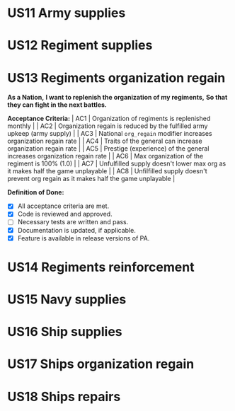 # US11 Army supplies

# US12 Regiment supplies

# US13 Regiments organization regain

**As a Nation,**
**I want to replenish the organization of my regiments,**
**So that they can fight in the next battles.**

**Acceptance Criteria:**
| AC1 | Organization of regiments is replenished monthly |
| AC2 | Organization regain is reduced by the fulfilled army upkeep (army supply) |
| AC3 | National `org_regain` modifier increases organization regain rate |
| AC4 | Traits of the general can increase organization regain rate |
| AC5 | Prestige (experience) of the general increases organization regain rate |
| AC6 | Max organization of the regiment is 100% (1.0) |
| AC7 | Unfulfilled supply doesn't lower max org as it makes half the game unplayable |
| AC8 | Unfilfilled supply doesn't prevent org regain as it makes half the game unplayable |

**Definition of Done:**
- [X] All acceptance criteria are met.
- [X] Code is reviewed and approved.
- [ ] Necessary tests are written and pass.
- [X] Documentation is updated, if applicable.
- [x] Feature is available in release versions of PA.

# US14 Regiments reinforcement

# US15 Navy supplies

# US16 Ship supplies

# US17 Ships organization regain

# US18 Ships repairs

